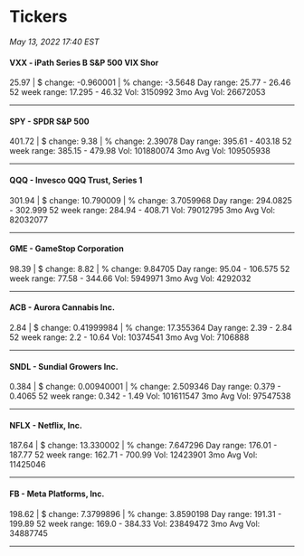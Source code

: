 # Tickers
*May 13, 2022 17:40 EST*

#### VXX - iPath Series B S&P 500 VIX Shor
25.97 | $ change: -0.960001 | % change: -3.5648
Day range: 25.77 - 26.46 52 week range: 17.295 - 46.32
Vol: 3150992 3mo Avg Vol: 26672053

---

#### SPY - SPDR S&P 500
401.72 | $ change: 9.38 | % change: 2.39078
Day range: 395.61 - 403.18 52 week range: 385.15 - 479.98
Vol: 101880074 3mo Avg Vol: 109505938

---

#### QQQ - Invesco QQQ Trust, Series 1
301.94 | $ change: 10.790009 | % change: 3.7059968
Day range: 294.0825 - 302.999 52 week range: 284.94 - 408.71
Vol: 79012795 3mo Avg Vol: 82032077

---

#### GME - GameStop Corporation
98.39 | $ change: 8.82 | % change: 9.84705
Day range: 95.04 - 106.575 52 week range: 77.58 - 344.66
Vol: 5949971 3mo Avg Vol: 4292032

---

#### ACB - Aurora Cannabis Inc.
2.84 | $ change: 0.41999984 | % change: 17.355364
Day range: 2.39 - 2.84 52 week range: 2.2 - 10.64
Vol: 10374541 3mo Avg Vol: 7106888

---

#### SNDL - Sundial Growers Inc.
0.384 | $ change: 0.00940001 | % change: 2.509346
Day range: 0.379 - 0.4065 52 week range: 0.342 - 1.49
Vol: 101611547 3mo Avg Vol: 97547538

---

#### NFLX - Netflix, Inc.
187.64 | $ change: 13.330002 | % change: 7.647296
Day range: 176.01 - 187.77 52 week range: 162.71 - 700.99
Vol: 12423901 3mo Avg Vol: 11425046

---

#### FB - Meta Platforms, Inc.
198.62 | $ change: 7.3799896 | % change: 3.8590198
Day range: 191.31 - 199.89 52 week range: 169.0 - 384.33
Vol: 23849472 3mo Avg Vol: 34887745

---

